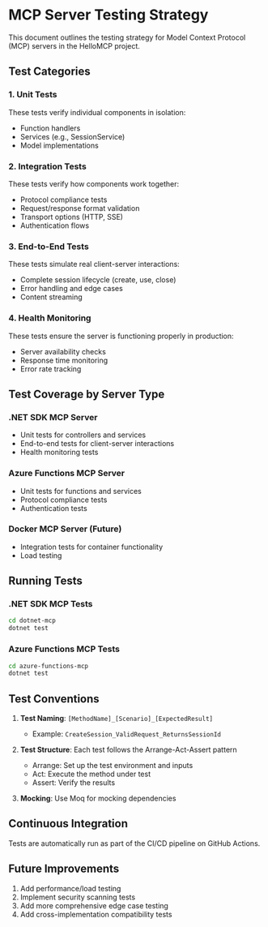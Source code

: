 # MCP Server Testing Strategy

This document outlines the testing strategy for Model Context Protocol (MCP) servers in the HelloMCP project.

## Test Categories

### 1. Unit Tests
These tests verify individual components in isolation:
- Function handlers
- Services (e.g., SessionService)
- Model implementations

### 2. Integration Tests
These tests verify how components work together:
- Protocol compliance tests
- Request/response format validation
- Transport options (HTTP, SSE)
- Authentication flows

### 3. End-to-End Tests
These tests simulate real client-server interactions:
- Complete session lifecycle (create, use, close)
- Error handling and edge cases
- Content streaming

### 4. Health Monitoring
These tests ensure the server is functioning properly in production:
- Server availability checks
- Response time monitoring
- Error rate tracking

## Test Coverage by Server Type

### .NET SDK MCP Server
- Unit tests for controllers and services
- End-to-end tests for client-server interactions
- Health monitoring tests

### Azure Functions MCP Server
- Unit tests for functions and services
- Protocol compliance tests
- Authentication tests

### Docker MCP Server (Future)
- Integration tests for container functionality
- Load testing

## Running Tests

### .NET SDK MCP Tests
```bash
cd dotnet-mcp
dotnet test
```

### Azure Functions MCP Tests
```bash
cd azure-functions-mcp
dotnet test
```

## Test Conventions

1. **Test Naming**: `[MethodName]_[Scenario]_[ExpectedResult]`
   - Example: `CreateSession_ValidRequest_ReturnsSessionId`

2. **Test Structure**: Each test follows the Arrange-Act-Assert pattern
   - Arrange: Set up the test environment and inputs
   - Act: Execute the method under test
   - Assert: Verify the results

3. **Mocking**: Use Moq for mocking dependencies

## Continuous Integration

Tests are automatically run as part of the CI/CD pipeline on GitHub Actions.

## Future Improvements

1. Add performance/load testing
2. Implement security scanning tests
3. Add more comprehensive edge case testing
4. Add cross-implementation compatibility tests